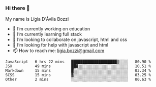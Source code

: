### Hi there 👋

My name is Lígia D'Ávila Bozzi

- 🔭 I’m currently working on education
- 🌱 I’m currently learning full stack
- 👯 I’m looking to collaborate on javascript, html and css
- 🤔 I’m looking for help with javascript and html
- 📫 How to reach me: ligia.bozzi@gmail.com

<!--START_SECTION:waka-->
```text
JavaScript   6 hrs 22 mins   ████████████████████▒░░░░   80.90 % 
JSX          49 mins         ██▓░░░░░░░░░░░░░░░░░░░░░░   10.51 % 
Markdown     15 mins         █░░░░░░░░░░░░░░░░░░░░░░░░   03.34 % 
SCSS         15 mins         ▓░░░░░░░░░░░░░░░░░░░░░░░░   03.25 % 
Other        2 mins          ░░░░░░░░░░░░░░░░░░░░░░░░░   00.63 % 
```
<!--END_SECTION:waka-->

<!--
**ligiadavilabozzi/ligiadavilabozzi** is a ✨ _special_ ✨ repository because its `README.md` (this file) appears on your GitHub profile.
-->


